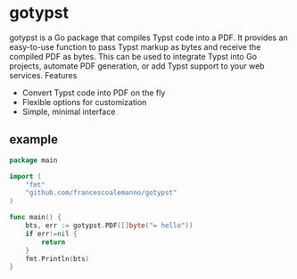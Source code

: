 # gotypst
gotypst is a Go package that compiles Typst code into a PDF. It provides an easy-to-use function to pass Typst markup as bytes and receive the compiled PDF as bytes. This can be used to integrate Typst into Go projects, automate PDF generation, or add Typst support to your web services.
Features

- Convert Typst code into PDF on the fly
- Flexible options for customization
- Simple, minimal interface

## example
```go
package main

import (
	"fmt"
	"github.com/francescoalemanno/gotypst"
)

func main() {
    bts, err := gotypst.PDF([]byte("= hello"))
    if err!=nil {
        return
    }
    fmt.Println(bts)
}
```